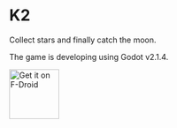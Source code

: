 K2
==

Collect stars and finally catch the moon.

The game is developing using Godot v2.1.4.

<a href="https://f-droid.org/fr/packages/ir.hsn6.k2/" target="_blank">
<img src="https://f-droid.org/badge/get-it-on.png" alt="Get it on F-Droid" height="90"/></a>
